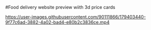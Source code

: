 #Food delivery website preview wiith 3d price cards


https://user-images.githubusercontent.com/90111866/179403440-9f77c6ad-3882-4a02-bad4-e80b2c3836ce.mp4
